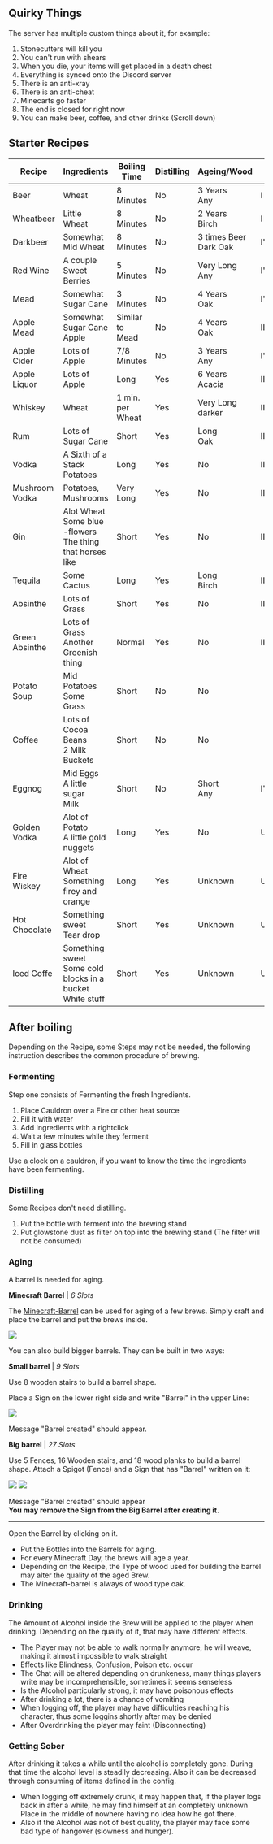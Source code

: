 

## Quirky Things

The server has multiple custom things about it, for example:

 1. Stonecutters will kill you
 2. You can't run with shears
 3. When you die, your items will get placed in a death chest
 4. Everything is synced onto the Discord server
 5. There is an anti-xray
 6. There is an anti-cheat
 7. Minecarts go faster
 8. The end is closed for right now
 9. You can make beer, coffee, and other drinks (Scroll down)

## Starter Recipes


| Recipe       | Ingredients                | Boiling Time | Distilling | Ageing/Wood | Alc | Effects |
|-------------|-------------|-----|-----|-----|-----|---|
| Beer         | Wheat                    | 8 Minutes       | No  | 3 Years<br>Any         | I    |    |
| Wheatbeer    | Little Wheat                    | 8 Minutes       | No  | 2 Years<br>Birch       | I    |    |
| Darkbeer     | Somewhat Mid Wheat                    | 8 Minutes       | No  | 3 times Beer<br>Dark Oak | I'   |    |
| Red Wine     | A couple Sweet Berries            | 5 Minutes       | No  | Very Long<br>Any       | I'   |    |
| Mead         | Somewhat Sugar Cane               | 3 Minutes       | No  | 4 Years<br>Oak         | I'   |    |
| Apple Mead   | Somewhat  Sugar Cane<br>Apple      | Similar to Mead | No  | 4 Years<br>Oak         | II   | +  |
| Apple Cider  | Lots of Apple              | 7/8 Minutes     | No  | 3 Years<br>Any         | I'   |    |
| Apple Liquor | Lots of Apple              | Long            | Yes | 6 Years<br>Acacia      | II'  |    |
| Whiskey      | Wheat                      | 1 min. per Wheat | Yes | Very Long<br>darker   | III' |    |
| Rum          | Lots of Sugar Cane         | Short           | Yes | Long<br>Oak            | IIII | +  |
| Vodka        | A Sixth of a Stack Potatoes | Long           | Yes | No                     | III  | -  |
| Mushroom Vodka | Potatoes, Mushrooms      | Very Long       | Yes | No                     | II' | +- |
| Gin          | Alot Wheat<br>Some blue -flowers<br>The thing that horses like | Short | Yes | No                    | III  |    |
| Tequila      | Some Cactus                | Long            | Yes | Long<br>Birch          | III  |    |
| Absinthe     | Lots of Grass              | Short           | Yes | No                   | IIIII' | -  |
| Green Absinthe | Lots of Grass<br>Another Greenish thing | Normal | Yes | No             | IIIIII | +- |
| Potato Soup  | Mid Potatoes<br>Some Grass   | Short           | No  | No                     |      | +  |
| Coffee       | Lots of Cocoa Beans<br>2 Milk Buckets | Short | No | No                     |      | ++ |
| Eggnog      | Mid Eggs<br>A little sugar<br>Milk | Short | No | Short<br>Any          | I'   |    |
| Golden Vodka      | Alot of Potato<br>A little gold nuggets| Long | Yes | No          | Unknown
| Fire Wiskey     | Alot of Wheat<br>Something firey and orange| Long | Yes | Unknown         | Unknown
| Hot Chocolate     | Something sweet<br>Tear drop| Short | Yes | Unknown         | Unknown
| Iced Coffe     | Something sweet<br>Some cold blocks in a bucket<br>White stuff| Short | Yes | Unknown         | Unknown

## After boiling

Depending on the Recipe, some Steps may not be needed, the following instruction describes the common procedure of brewing.

### Fermenting

Step one consists of Fermenting the fresh Ingredients.

1. Place Cauldron over a Fire or other heat source
2. Fill it with water
3. Add Ingredients with a rightclick
4. Wait a few minutes while they ferment
5. Fill in glass bottles


Use a clock on a cauldron, if you want to know the time the ingredients have been fermenting.

### Distilling

Some Recipes don't need distilling.
1. Put the bottle with ferment into the brewing stand
2. Put glowstone dust as filter on top into the brewing stand (The filter will not be consumed)

### Aging

A barrel is needed for aging. 

**Minecraft Barrel** | _6 Slots_

The [Minecraft-Barrel](https://minecraft.gamepedia.com/Barrel) can be used for aging of a few brews.
Simply craft and place the barrel and put the brews inside.

![](https://gamepedia.cursecdn.com/minecraft_de_gamepedia/thumb/3/33/Fass.png/150px-Fass.png?version=ed8bc982279530ea46dac7b932ec1b86)

You can also build bigger barrels. They can be built in two ways:

**Small barrel** | _9 Slots_

Use 8 wooden stairs to build a barrel shape.

Place a Sign on the lower right side and write "Barrel" in the upper Line:

 ![](https://i.imgur.com/KGHVZjQ.png)


Message "Barrel created" should appear.


**Big barrel** | _27 Slots_

Use 5 Fences, 16 Wooden stairs, and 18 wood planks to build a barrel shape.
Attach a Spigot (Fence) and a Sign that has "Barrel" written on it:

![](https://imgur.com/FOr7lN5.png) ![](https://imgur.com/k3h4qj0.png)

Message "Barrel created" should appear  
**You may remove the Sign from the Big Barrel after creating it.**

------


Open the Barrel by clicking on it.

* Put the Bottles into the Barrels for aging.  
* For every Minecraft Day, the brews will age a year.  
* Depending on the Recipe, the Type of wood used for building the barrel may alter the quality of the aged Brew.
* The Minecraft-barrel is always of wood type oak.

### Drinking

The Amount of Alcohol inside the Brew will be applied to the player when drinking. Depending on the quality of it, that may have different effects.

* The Player may not be able to walk normally anymore, he will weave, making it almost impossible to walk straight
* Effects like Blindness, Confusion, Poison etc. occur
* The Chat will be altered depending on drunkeness, many things players write may be incomprehensible, sometimes it seems senseless
* Is the Alcohol particularly strong, it may have poisonous effects
* After drinking a lot, there is a chance of vomiting
* When logging off, the player may have difficulties reaching his character, thus some loggins shortly after may be denied
* After Overdrinking the player may faint (Disconnecting)

### Getting Sober

After drinking it takes a while until the alcohol is completely gone. During that time the alcohol level is steadily decreasing. Also it can be decreased through consuming of items defined in the config.

* When logging off extremely drunk, it may happen that, if the player logs back in after a while, he may find himself at an completely unknown Place in the middle of nowhere having no idea how he got there.
* Also if the Alcohol was not of best quality, the player may face some bad type of hangover (slowness and hunger).
	 


